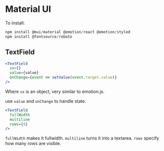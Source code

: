 # Material UI

To install:
```ts
npm install @mui/material @emotion/react @emotion/styled
npm install @fontsource/roboto
```

## TextField
```jsx
<TextField
  sx={}
  value={value}
  onChange={event => setValue(event.target.value)}
/>
```
Where `sx` is an object, very similar to emotion.js.

use `value` and `onChange` to handle state.

```jsx
<TextField
  fullWidth
  multiline
  rows={4}
/>
```
`fullWidth` makes it fullwidth. `multiline` turns it into a textarea. `rows` specify how many rows are visible.
